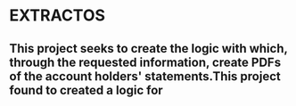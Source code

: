 # EXTRACTOS

## This project seeks to create the logic with which, through the requested information, create PDFs of the account holders' statements.This project found to created a logic for 

